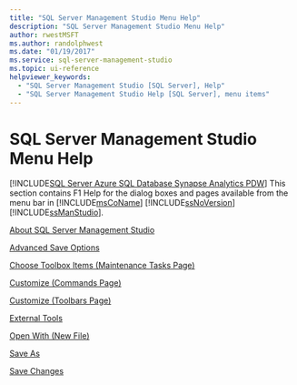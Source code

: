 ```yaml
---
title: "SQL Server Management Studio Menu Help"
description: "SQL Server Management Studio Menu Help"
author: rwestMSFT
ms.author: randolphwest
ms.date: "01/19/2017"
ms.service: sql-server-management-studio
ms.topic: ui-reference
helpviewer_keywords:
  - "SQL Server Management Studio [SQL Server], Help"
  - "SQL Server Management Studio Help [SQL Server], menu items"
---
```

# SQL Server Management Studio Menu Help
[!INCLUDE[SQL Server Azure SQL Database Synapse Analytics PDW](../includes/applies-to-version/sql-asdb-asdbmi-asa-pdw.md)]
This section contains F1 Help for the dialog boxes and pages available from the menu bar in [!INCLUDE[msCoName](../includes/msconame-md.md)] [!INCLUDE[ssNoVersion](../includes/ssnoversion-md.md)] [!INCLUDE[ssManStudio](../includes/ssmanstudio-md.md)].  
  
[About SQL Server Management Studio](about-sql-server-management-studio.md)  
  
[Advanced Save Options](advanced-save-options.md)  
  
[Choose Toolbox Items &#40;Maintenance Tasks Page&#41;](choose-toolbox-items-maintenance-tasks-page.md)  
  
[Customize &#40;Commands Page&#41;](customize-commands-page.md)  
  
[Customize &#40;Toolbars Page&#41;](customize-toolbars-page.md)  
  
[External Tools](external-tools.md)  
  
[Open With &#40;New File&#41;](open-with-new-file.md)  
  
[Save As](save-as.md)  
  
[Save Changes](save-changes.md)  
  
